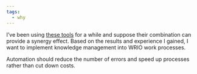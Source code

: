 ```yaml
---
tags:
  - why
---
```


I’ve been using [these tools](..\in_progress\Tools.md) for a while and suppose their combination can provide a synergy effect. Based on the results and experience I gained, I want to implement knowledge management into WRIO work processes.

Automation should reduce the number of errors and speed up processes rather than cut down costs.
